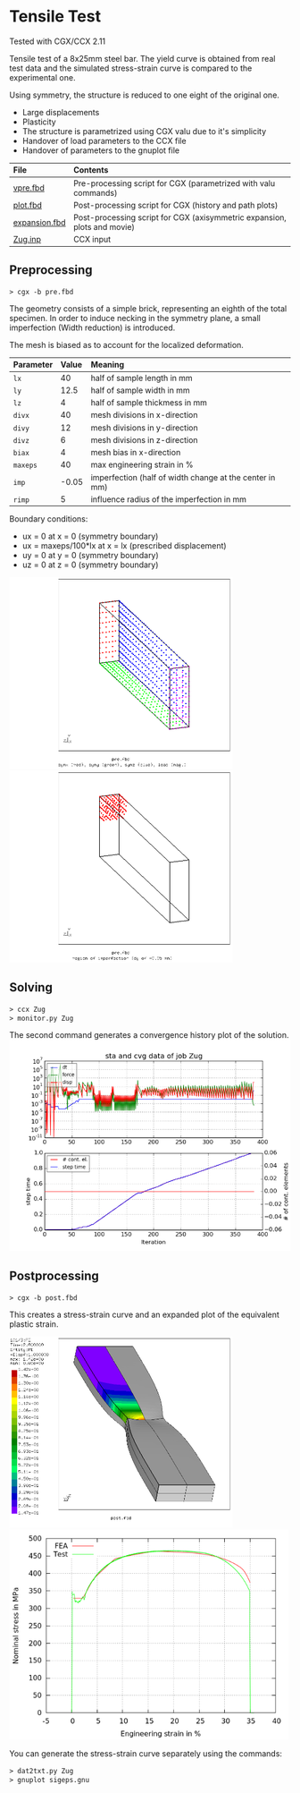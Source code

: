 # Tensile Test
Tested with CGX/CCX 2.11

Tensile test of a 8x25mm steel bar. The yield curve is obtained from real test data and the simulated stress-strain curve is compared to the experimental one.

Using symmetry, the structure is reduced to one eight of the original one.


+ Large displacements
+ Plasticity
+ The structure is parametrized using CGX valu due to it's simplicity
+ Handover of load parameters to the CCX file
+ Handover of parameters to the gnuplot file


| File     | Contents    |
| :------------- | :------------- |
| [vpre.fbd](vpre.fbd)     | Pre-processing script for CGX (parametrized with valu commands)     |
| [plot.fbd](plot.fbd) | Post-processing script for CGX (history and path plots) |
| [expansion.fbd](expansion.fbd) | Post-processing script for CGX (axisymmetric expansion, plots and movie) |
| [Zug.inp](Zug.inp) | CCX input |

## Preprocessing

```
> cgx -b pre.fbd
```

The geometry consists of a simple brick, representing an eighth of the total specimen. In order to induce necking in the symmetry plane, a small imperfection (Width reduction) is introduced.

The mesh is biased as to account for the localized deformation.

| Parameter | Value | Meaning |
| :------------- |  :------------- | :------------- |
| `lx` | 40 | half of sample length in mm |
| `ly` | 12.5 | half of sample width in mm |
| `lz` | 4 | half of sample thickmess in mm |
| `divx` | 40 | mesh divisions in x-direction |
| `divy` | 12 | mesh divisions in y-direction |
| `divz` | 6 | mesh divisions in z-direction |
| `biax` | 4 | mesh bias in x-direction |
| `maxeps` | 40 | max engineering strain in % |
| `imp` | -0.05 | imperfection (half of width change at the center in mm)|
| `rimp` | 5 | influence radius of the imperfection in mm|

Boundary conditions:
* ux = 0 at x = 0 (symmetry boundary)
* ux = maxeps/100*lx at x = lx (prescribed displacement)
* uy = 0 at y = 0 (symmetry boundary)
* uz = 0 at z = 0 (symmetry boundary)

<img src="zug-geo.png" width="400">
<img src="zug-imp.png" width="400">


## Solving

```
> ccx Zug
> monitor.py Zug
```
The second command generates a convergence history plot of the solution.
<img src="Zug.png" title="Convergence history">

## Postprocessing

```
> cgx -b post.fbd
```
This creates a stress-strain curve and an expanded plot of the equivalent plastic strain.

<img src="pe.png" width="400" title="Equivalent plastic strain">
<img src="sigeps.png" width="500" title="Stress-strain curve">

You can generate the stress-strain curve separately using the commands:

```
> dat2txt.py Zug
> gnuplot sigeps.gnu

```
